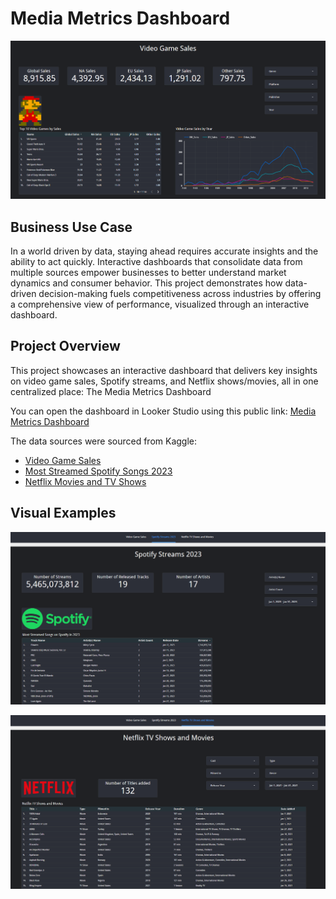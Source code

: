 # Media Metrics Dashboard

![alt text](https://github.com/denisgaribovic/media-metrics-dashboard/blob/main/Pictures/Example%201.png)

## Business Use Case

In a world driven by data, staying ahead requires accurate insights and the ability to act quickly. Interactive dashboards that consolidate data from multiple sources empower businesses to better understand market dynamics and consumer behavior. This project demonstrates how data-driven decision-making fuels competitiveness across industries by offering a comprehensive view of performance, visualized through an interactive dashboard.

## Project Overview

This project showcases an interactive dashboard that delivers key insights on video game sales, Spotify streams, and Netflix shows/movies, all in one centralized place: The Media Metrics Dashboard

You can open the dashboard in Looker Studio using this public link: [Media Metrics Dashboard](https://lookerstudio.google.com/reporting/2776b0c3-fbbb-48fc-b203-99311172c9c2)

The data sources were sourced from Kaggle:

- [Video Game Sales](https://www.kaggle.com/datasets/gregorut/videogamesales)
- [Most Streamed Spotify Songs 2023](https://www.kaggle.com/datasets/nelgiriyewithana/top-spotify-songs-2023)
- [Netflix Movies and TV Shows](https://www.kaggle.com/datasets/shivamb/netflix-shows)

## Visual Examples

![alt text](https://github.com/denisgaribovic/media-metrics-dashboard/blob/main/Pictures/Example%202.png)

![alt text](https://github.com/denisgaribovic/media-metrics-dashboard/blob/main/Pictures/Example%203.png)
